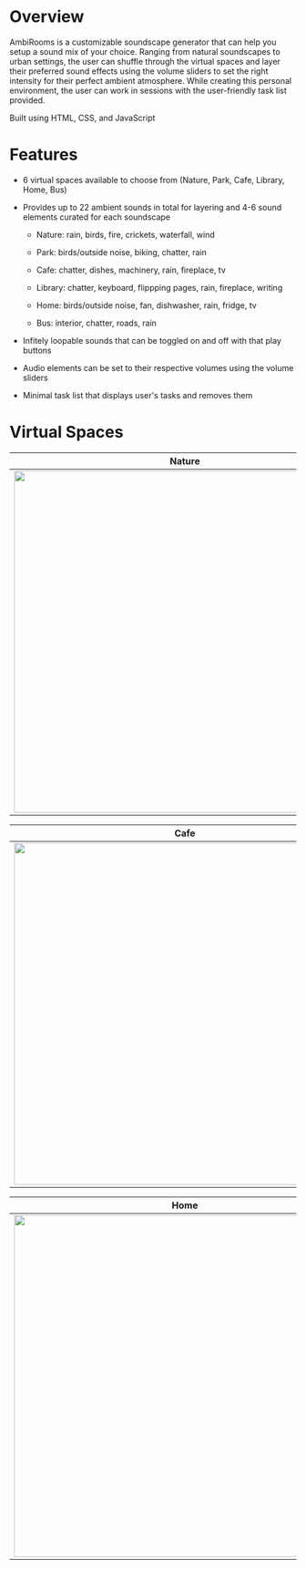 # Overview

AmbiRooms is a customizable soundscape generator that can help you setup a sound mix of your choice. Ranging from natural soundscapes to urban settings, the user can shuffle through the virtual spaces and layer their preferred sound effects using the volume sliders to set the right intensity for their perfect ambient atmosphere. While creating this personal environment, the user can work in sessions with the user-friendly task list provided. 


Built using HTML, CSS, and JavaScript


# Features

* 6 virtual spaces available to choose from (Nature, Park, Cafe, Library, Home, Bus)

* Provides up to 22 ambient sounds in total for layering and 4-6 sound elements curated for each soundscape 
  
  	* Nature: rain, birds, fire, crickets, waterfall, wind 
  
  	* Park: birds/outside noise, biking, chatter, rain 
  
  	* Cafe: chatter, dishes, machinery, rain, fireplace, tv
		
  	* Library: chatter, keyboard, flippping pages, rain, fireplace, writing 
		
  	* Home: birds/outside noise, fan, dishwasher, rain, fridge, tv 
		
  	* Bus: interior, chatter, roads, rain 
	
 
* Infitely loopable sounds that can be toggled on and off with that play buttons

* Audio elements can be set to their respective volumes using the volume sliders

* Minimal task list that displays user's tasks and removes them 

# Virtual Spaces
Nature             |  Park
:-------------------------:|:-------------------------:
<img width="600" src="https://user-images.githubusercontent.com/96373072/225744155-1f23a63a-b727-4dd3-9088-080c91161415.png">  | <img width="600" src="https://user-images.githubusercontent.com/96373072/225744345-2a0050fb-b07e-4ae3-8ad1-fb996a14f492.png">

Cafe             |  Library
:-------------------------:|:-------------------------:
<img width="600" src="https://user-images.githubusercontent.com/96373072/225744355-f6dd8d40-81a4-4d3d-bad2-1ed9ae5af42e.png">  |  <img width="600" src="https://user-images.githubusercontent.com/96373072/225744381-d86ef090-9120-4394-bf9d-8d241b0738a5.png">

Home             |  Bus
:-------------------------:|:-------------------------:
<img width="600" src="https://user-images.githubusercontent.com/96373072/225744392-129030ed-12d1-4b15-a5f1-68da9ea10cb8.png">  | <img width="600" src="https://user-images.githubusercontent.com/96373072/225744410-da3efab4-960b-47bb-bef6-6827d04f6069.png">
